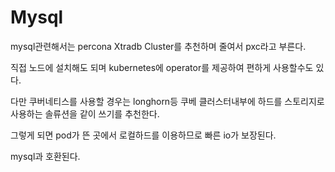 # Mysql

mysql관련해서는 percona Xtradb Cluster를 추천하며 줄여서 pxc라고 부른다.

직접 노드에 설치해도 되며 kubernetes에 operator를 제공하여 편하게 사용할수도 있다.

다만 쿠버네티스를 사용할 경우는 longhorn등 쿠베 클러스터내부에 하드를 스토리지로 사용하는 솔류션을 같이 쓰기를 추천한다.

그렇게 되면 pod가 뜬 곳에서 로컬하드를 이용하므로 빠른 io가 보장된다.

mysql과 호환된다.
